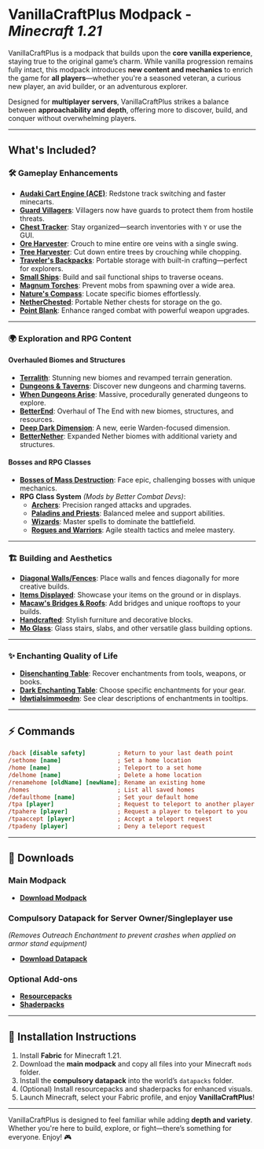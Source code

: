 # **VanillaCraftPlus Modpack** - *Minecraft 1.21*

VanillaCraftPlus is a modpack that builds upon the **core vanilla experience**, staying true to the original game’s charm. While vanilla progression remains fully intact, this modpack introduces **new content and mechanics** to enrich the game for **all players**—whether you're a seasoned veteran, a curious new player, an avid builder, or an adventurous explorer.

Designed for **multiplayer servers**, VanillaCraftPlus strikes a balance between **approachability and depth**, offering more to discover, build, and conquer without overwhelming players.

---

## **What's Included?**

### 🛠️ **Gameplay Enhancements**
- **[Audaki Cart Engine (ACE)](https://modrinth.com/mod/audaki-cart-engine)**: Redstone track switching and faster minecarts.
- **[Guard Villagers](https://modrinth.com/mod/guard-villagers)**: Villagers now have guards to protect them from hostile threats.
- **[Chest Tracker](https://modrinth.com/mod/chest-tracker)**: Stay organized—search inventories with `Y` or use the GUI.
- **[Ore Harvester](https://modrinth.com/mod/ore-harvester)**: Crouch to mine entire ore veins with a single swing.
- **[Tree Harvester](https://modrinth.com/mod/tree-harvester)**: Cut down entire trees by crouching while chopping.
- **[Traveler's Backpacks](https://modrinth.com/mod/travelersbackpack)**: Portable storage with built-in crafting—perfect for explorers.
- **[Small Ships](https://modrinth.com/mod/small-ships)**: Build and sail functional ships to traverse oceans.
- **[Magnum Torches](https://modrinth.com/mod/magnum-torch)**: Prevent mobs from spawning over a wide area.
- **[Nature's Compass](https://modrinth.com/mod/natures-compass)**: Locate specific biomes effortlessly.
- **[NetherChested](https://modrinth.com/mod/new-nether-chest)**: Portable Nether chests for storage on the go.
- **[Point Blank](https://modrinth.com/mod/vics-point-blank)**: Enhance ranged combat with powerful weapon upgrades.

---

### 🌍 **Exploration and RPG Content**

#### **Overhauled Biomes and Structures**
- **[Terralith](https://modrinth.com/mod/terralith)**: Stunning new biomes and revamped terrain generation.
- **[Dungeons & Taverns](https://modrinth.com/datapack/dungeons-and-taverns)**: Discover new dungeons and charming taverns.
- **[When Dungeons Arise](https://modrinth.com/mod/when-dungeons-arise)**: Massive, procedurally generated dungeons to explore.
- **[BetterEnd](https://modrinth.com/mod/betterend)**: Overhaul of The End with new biomes, structures, and resources.
- **[Deep Dark Dimension](https://modrinth.com/mod/deeperdarker)**: A new, eerie Warden-focused dimension.
- **[BetterNether](https://modrinth.com/mod/betternether)**: Expanded Nether biomes with additional variety and structures.

#### **Bosses and RPG Classes**
- **[Bosses of Mass Destruction](https://modrinth.com/mod/bosses-of-mass-destruction)**: Face epic, challenging bosses with unique mechanics.
- **RPG Class System** *(Mods by Better Combat Devs)*:
  - **[Archers](https://modrinth.com/mod/archers)**: Precision ranged attacks and upgrades.
  - **[Paladins and Priests](https://modrinth.com/mod/paladins-and-priests)**: Balanced melee and support abilities.
  - **[Wizards](https://modrinth.com/mod/wizards)**: Master spells to dominate the battlefield.
  - **[Rogues and Warriors](https://modrinth.com/mod/rogues-and-warriors)**: Agile stealth tactics and melee mastery.

---

### 🏗️ **Building and Aesthetics**
- **[Diagonal Walls/Fences](https://modrinth.com/mod/diagonal-walls)**: Place walls and fences diagonally for more creative builds.
- **[Items Displayed](https://modrinth.com/mod/items-displayed)**: Showcase your items on the ground or in displays.
- **[Macaw's Bridges & Roofs](https://modrinth.com/mod/macaws-bridges)**: Add bridges and unique rooftops to your builds.
- **[Handcrafted](https://modrinth.com/mod/handcrafted)**: Stylish furniture and decorative blocks.
- **[Mo Glass](https://modrinth.com/mod/mo-glass)**: Glass stairs, slabs, and other versatile glass building options.

---

### ✨ **Enchanting Quality of Life**
- **[Disenchanting Table](https://modrinth.com/mod/dis-enchanting-table)**: Recover enchantments from tools, weapons, or books.
- **[Dark Enchanting Table](https://modrinth.com/mod/dark-enchanting)**: Choose specific enchantments for your gear.
- **[Idwtialsimmoedm](https://modrinth.com/mod/idwtialsimmoedm)**: See clear descriptions of enchantments in tooltips.

---

## ⚡ **Commands**

```ini
/back [disable safety]         ; Return to your last death point
/sethome [name]                ; Set a home location
/home [name]                   ; Teleport to a set home
/delhome [name]                ; Delete a home location
/renamehome [oldName] [newName]; Rename an existing home
/homes                         ; List all saved homes
/defaulthome [name]            ; Set your default home
/tpa [player]                  ; Request to teleport to another player
/tpahere [player]              ; Request a player to teleport to you
/tpaaccept [player]            ; Accept a teleport request
/tpadeny [player]              ; Deny a teleport request
```

---

## 🔽 **Downloads**

### **Main Modpack**
- [**Download Modpack**](https://download-directory.github.io/?url=https%3A%2F%2Fgithub.com%2FTyron-Bong%2FVanillaCraftPlus%2Ftree%2Fed04b4c67d119867ddeede261ce3c2aa23cdb414%2FMods)

### **Compulsory Datapack for Server Owner/Singleplayer use**  
*(Removes Outreach Enchantment to prevent crashes when applied on armor stand equipment)*  
- [**Download Datapack**](https://download-directory.github.io/?url=https%3A%2F%2Fgithub.com%2FTyron-Bong%2FVanillaCraftPlus%2Ftree%2Fmain%2FDatapacks)

### **Optional Add-ons**
- [**Resourcepacks**]([https://download-directory.github.io/?url=https%3A%2F%2Fgithub.com%2FTyron-Bong%2FVanillaCraftPlus%2Ftree%2Fmain%2FResourcepacks](https://download-directory.github.io/?url=https%3A%2F%2Fgithub.com%2FTyron-Bong%2FVanillaCraftPlus%2Ftree%2Fmain%2FResource%2520Packs))
- [**Shaderpacks**]([https://download-directory.github.io/?url=https%3A%2F%2Fgithub.com%2FTyron-Bong%2FVanillaCraftPlus%2Ftree%2Fmain%2FShaderpacks](https://download-directory.github.io/?url=https%3A%2F%2Fgithub.com%2FTyron-Bong%2FVanillaCraftPlus%2Ftree%2Fmain%2FShader%2520Packs))

---

## 🚀 **Installation Instructions**

1. Install **Fabric** for Minecraft 1.21.
2. Download the **main modpack** and copy all files into your Minecraft `mods` folder.
3. Install the **compulsory datapack** into the world’s `datapacks` folder.
4. (Optional) Install resourcepacks and shaderpacks for enhanced visuals.
5. Launch Minecraft, select your Fabric profile, and enjoy **VanillaCraftPlus**!

---

VanillaCraftPlus is designed to feel familiar while adding **depth and variety**. Whether you're here to build, explore, or fight—there’s something for everyone. Enjoy! 🎮
